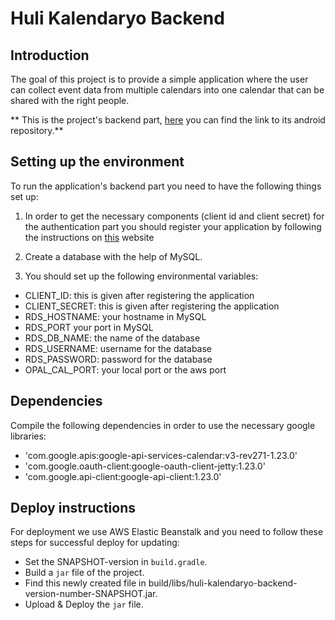 # Huli Kalendaryo Backend

## Introduction
The goal of this project is to provide a simple application where the user can collect event data from multiple calendars into one calendar that can be shared with the right people.

** This is the project's backend part, [here](https://github.com/greenfox-academy/huli-kalendaryo-android) you can find the link to its android repository.**

## Setting up the environment
To run the application's backend part you need to have the following things set up:
1. In order to get the necessary components (client id and client secret) for the authentication part you should register your application by following the instructions on [this](https://developers.google.com/google-apps/calendar/quickstart/java) website

2. Create a database with the help of MySQL.

3. You should set up the following environmental variables:


* CLIENT\_ID: this is given after registering the application
* CLIENT\_SECRET: this is given after registering the application
* RDS\_HOSTNAME: your hostname in MySQL
* RDS\_PORT your port in MySQL
* RDS\_DB\_NAME: the name of the database
* RDS\_USERNAME: username for the database
* RDS\_PASSWORD: password for the database
* OPAL\_CAL\_PORT: your local port or the aws port


## Dependencies

Compile the following dependencies in order to use the necessary google libraries:
* 'com.google.apis:google-api-services-calendar:v3-rev271-1.23.0'
* 'com.google.oauth-client:google-oauth-client-jetty:1.23.0'
* 'com.google.api-client:google-api-client:1.23.0'

## Deploy instructions

For deployment we use AWS Elastic Beanstalk and you need to follow these steps for successful deploy for updating:
* Set the SNAPSHOT-version in `build.gradle`.
* Build a `jar` file of the project.
* Find this newly created file in build/libs/huli-kalendaryo-backend-version-number-SNAPSHOT.jar.
* Upload & Deploy the `jar` file.
